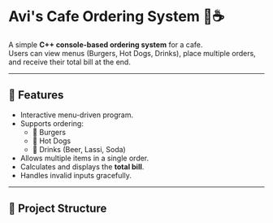 # Avi's Cafe Ordering System 🍔☕

A simple **C++ console-based ordering system** for a cafe.  
Users can view menus (Burgers, Hot Dogs, Drinks), place multiple orders, and receive their total bill at the end.

---

## 🚀 Features
- Interactive menu-driven program.
- Supports ordering:
  - 🍔 Burgers
  - 🌭 Hot Dogs
  - 🥤 Drinks (Beer, Lassi, Soda)
- Allows multiple items in a single order.
- Calculates and displays the **total bill**.
- Handles invalid inputs gracefully.

---

## 📂 Project Structure

